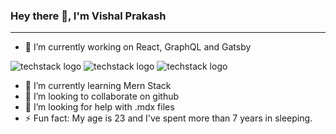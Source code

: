 ### Hey there 👋, I'm Vishal Prakash 
<hr />

- 🔭 I’m currently working on React, GraphQL and Gatsby

![techstack logo](https://readme-components.vercel.app/api?component=logo&logo=react&text=true&animation=spin) ![techstack logo](https://readme-components.vercel.app/api?component=logo&logo=graphql) ![techstack logo](https://readme-components.vercel.app/api?component=logo&logo=gatsby)

- 🌱 I’m currently learning Mern Stack
- 👯 I’m looking to collaborate on github
- 🤔 I’m looking for help with .mdx files
- ⚡ Fun fact: My age is 23 and I've spent more than 7 years in sleeping.

